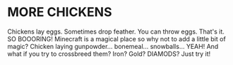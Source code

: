 # MORE CHICKENS
Chickens lay eggs. Sometimes drop feather. You can throw eggs. That's it. SO BOOORING! Minecraft is a magical place so why not to add a little bit of magic? Chicken laying gunpowder... bonemeal... snowballs... YEAH! And what if you try to crossbreed them? Iron? Gold? DIAMODS? Just try it!



